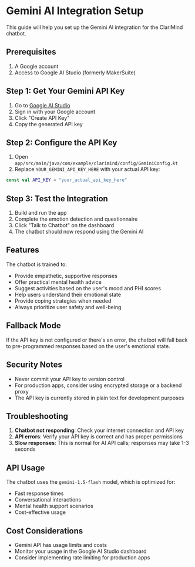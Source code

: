 # Gemini AI Integration Setup

This guide will help you set up the Gemini AI integration for the ClariMind chatbot.

## Prerequisites

1. A Google account
2. Access to Google AI Studio (formerly MakerSuite)

## Step 1: Get Your Gemini API Key

1. Go to [Google AI Studio](https://makersuite.google.com/app/apikey)
2. Sign in with your Google account
3. Click "Create API Key"
4. Copy the generated API key

## Step 2: Configure the API Key

1. Open `app/src/main/java/com/example/clarimind/config/GeminiConfig.kt`
2. Replace `YOUR_GEMINI_API_KEY_HERE` with your actual API key:

```kotlin
const val API_KEY = "your_actual_api_key_here"
```

## Step 3: Test the Integration

1. Build and run the app
2. Complete the emotion detection and questionnaire
3. Click "Talk to Chatbot" on the dashboard
4. The chatbot should now respond using the Gemini AI

## Features

The chatbot is trained to:

- Provide empathetic, supportive responses
- Offer practical mental health advice
- Suggest activities based on the user's mood and PHI scores
- Help users understand their emotional state
- Provide coping strategies when needed
- Always prioritize user safety and well-being

## Fallback Mode

If the API key is not configured or there's an error, the chatbot will fall back to pre-programmed responses based on the user's emotional state.

## Security Notes

- Never commit your API key to version control
- For production apps, consider using encrypted storage or a backend proxy
- The API key is currently stored in plain text for development purposes

## Troubleshooting

1. **Chatbot not responding**: Check your internet connection and API key
2. **API errors**: Verify your API key is correct and has proper permissions
3. **Slow responses**: This is normal for AI API calls; responses may take 1-3 seconds

## API Usage

The chatbot uses the `gemini-1.5-flash` model, which is optimized for:

- Fast response times
- Conversational interactions
- Mental health support scenarios
- Cost-effective usage

## Cost Considerations

- Gemini API has usage limits and costs
- Monitor your usage in the Google AI Studio dashboard
- Consider implementing rate limiting for production apps
